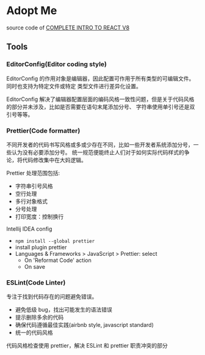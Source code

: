 # Adopt Me

source code of [COMPLETE INTRO TO REACT V8](https://react-v8.holt.courses/)

## Tools

### EditorConfig(Editor coding style)

EditorConfig 的作用对象是编辑器，因此配置可作用于所有类型的可编辑文件。同时也支持为特定文件或特定
类型文件进行差异化设置。

EditorConfig 解决了编辑器配置层面的编码风格一致性问题，但是关于代码风格的部分并未涉及，比如是否需要在语句末尾添加分号、
字符串使用单引号还是双引号等等。

### Prettier(Code formatter)

不同开发者的代码书写风格或多或少存在不同，比如一些开发者系统添加分号，一些认为没有必要添加分号。
统一规范便能终止人们对于如何实际代码样式的争论，将代码修改集中在大妈逻辑。

Prettier 处理范围包括:

- 字符串引号风格
- 空行处理
- 多行对象格式
- 分号处理
- 打印宽度：控制换行

Intellij IDEA config

- `npm install --global prettier`
- install plugin prettier
- Languages & Frameworks > JavaScript > Prettier: select
  - On 'Reformat Code' action
  - On save

### ESLint(Code Linter)

专注于找到代码存在的问题避免错误。
- 避免低级 bug，找出可能发生的语法错误
- 提示删除多余的代码
- 确保代码遵循最佳实践(airbnb style, javascript standard)
- 统一的代码风格

代码风格检查使用 prettier，解决 ESLint 和 prettier 职责冲突的部分
